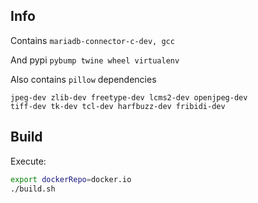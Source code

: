 
Info
----
Contains `mariadb-connector-c-dev, gcc`

And pypi `pybump twine wheel virtualenv`

Also contains `pillow` dependencies 
```
jpeg-dev zlib-dev freetype-dev lcms2-dev openjpeg-dev
tiff-dev tk-dev tcl-dev harfbuzz-dev fribidi-dev
```
Build
-----
Execute:  
```bash
export dockerRepo=docker.io
./build.sh
```
